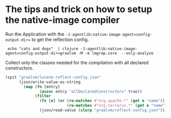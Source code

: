 # The tips and trick on how to setup the native-image compiler

Run the Application with the `-J-agentlib:native-image-agent=config-output-dir=` to get the reflection config.

```shell
 echo "cats and dogs"  | clojure -J-agentlib:native-image-agent=config-output-dir=graalvm -M -m lmgrep.core  --only-analyze
```

Collect only the classes needed for the compilation with all declared constructors.

```clojure
(spit "graalvm/lucene-reflect-config.json"
      (json/write-value-as-string
        (map (fn [entry]
               (assoc entry "allDeclaredConstructors" true))
             (filter
               (fn [e] (or (re-matches #"org.apache.*" (get e "name"))
                           (re-matches #"org.tartarus.*" (get e "name"))))
               (json/read-value (slurp "graalvm/reflect-config.json"))))))
```
